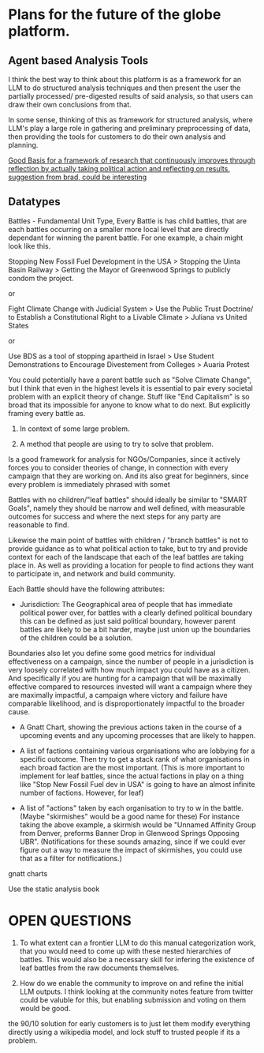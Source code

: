 # Plans for the future of the globe platform.

## Agent based Analysis Tools

I think the best way to think about this platform is as a framework for an LLM to do structured analysis techniques and then present the user the partially processed/ pre-digested results of said analysis, so that users can draw their own conclusions from that.

In some sense, thinking of this as framework for structured analysis, where LLM's play a large role in gathering and preliminary preprocessing of data, then providing the tools for customers to do their own analysis and planning.

[Good Basis for a framework of research that continuously improves through reflection by actually taking political action and reflecting on results, suggestion from brad, could be interesting](https://en.wikipedia.org/wiki/Action_research)

## Datatypes

Battles - Fundamental Unit Type, Every Battle is has child battles, that are each battles occurring on a smaller more local level that are directly dependant for winning the parent battle. For one example, a chain might look like this.

Stopping New Fossil Fuel Development in the USA > Stopping the Uinta Basin Railway > Getting the Mayor of Greenwood Springs to publicly condom the project.

or

Fight Climate Change with Judicial System > Use the Public Trust Doctrine/ to Establish a Constitutional Right to a Livable Climate > Juliana vs United States

or

Use BDS as a tool of stopping apartheid in Israel > Use Student Demonstrations to Encourage Divestement from Colleges > Auaria Protest

You could potentially have a parent battle such as "Solve Climate Change", but I think that even in the highest levels it is essential to pair every societal problem with an explicit theory of change. Stuff like "End Capitalism" is so broad that its impossible for anyone to know what to do next. But explicitly framing every battle as.

1. In context of some large problem.

2. A method that people are using to try to solve that problem.

Is a good framework for analysis for NGOs/Companies, since it actively forces you to consider theories of change, in connection with every campaign that they are working on. And its also great for beginners, since every problem is immediately phrased with somet

Battles with no children/"leaf battles" should ideally be similar to "SMART Goals", namely they should be narrow and well defined, with measurable outcomes for success and where the next steps for any party are reasonable to find.

Likewise the main point of battles with children / "branch battles" is not to provide guidance as to what political action to take, but to try and provide context for each of the landscape that each of the leaf battles are taking place in. As well as providing a location for people to find actions they want to participate in, and network and build community.

Each Battle should have the following attributes:

- Jurisdiction: The Geographical area of people that has immediate political power over, for battles with a clearly defined political boundary this can be defined as just said political boundary, however parent battles are likely to be a bit harder, maybe just union up the boundaries of the children could be a solution.

Boundaries also let you define some good metrics for individual effectiveness on a campaign, since the number of people in a jurisdiction is very loosely correlated with how much impact you could have as a citizen. And specifically if you are hunting for a campaign that will be maximally effective compared to resources invested will want a campaign where they are maximally impactful, a campaign where victory and failure have comparable likelihood, and is disproportionately impactful to the broader cause.

- A Gnatt Chart, showing the previous actions taken in the course of a upcoming events and any upcoming processes that are likely to happen.

- A list of factions containing various organisations who are lobbying for a specific outcome. Then try to get a stack rank of what organisations in each broad faction are the most important.
  (This is more important to implement for leaf battles, since the actual factions in play on a thing like "Stop New Fossil Fuel dev in USA" is going to have an almost infinite number of factions. However, for leaf)

- A list of "actions" taken by each organisation to try to w in the battle. (Maybe "skirmishes" would be a good name for these) For instance taking the above example, a skirmish would be "Unnamed Affinity Group from Denver, preforms Banner Drop in Glenwood Springs Opposing UBR". (Notifications for these sounds amazing, since if we could ever figure out a way to measure the impact of skirmishes, you could use that as a filter for notifications.)

gnatt charts

Use the static analysis book

# OPEN QUESTIONS

1. To what extent can a frontier LLM to do this manual categorization work, that you would need to come up with these nested hierarchies of battles. This would also be a necessary skill for infering the existence of leaf battles from the raw documents themselves.

2. How do we enable the community to improve on and refine the initial LLM outputs. I think looking at the community notes feature from twitter could be valuble for this, but enabling submission and voting on them would be good.

the 90/10 solution for early customers is to just let them modify everything directly using a wikipedia model, and lock stuff to trusted people if its a problem.
